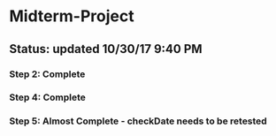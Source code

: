 # Midterm-Project

## Status: updated 10/30/17 9:40 PM
### Step 2: Complete
### Step 4: Complete
### Step 5: Almost Complete - checkDate needs to be retested

